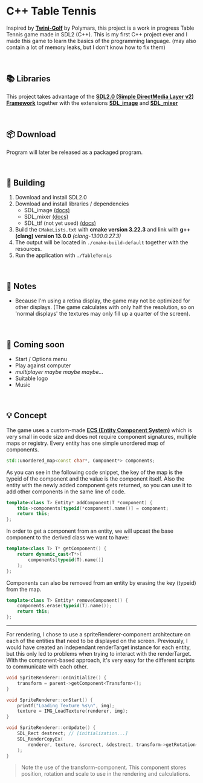 # C++ Table Tennis
Inspired by [**Twini-Golf**](https://polymars.itch.io/twini-golf) by Polymars, this project is a work in progress Table Tennis game made in SDL2 (C++).
This is my first C++ project ever and I made this game to learn the basics of the programming language. (may also contain a lot of memory leaks, but I don't know how to fix them)

<br>

## 📚 Libraries
This project takes advantage of the [**SDL2.0 (Simple DirectMedia Layer v2) Framework**](https://www.libsdl.org/) together with the extensions [**SDL_image**](http://wiki.libsdl.org/Libraries#sdl_image) and [**SDL_mixer**](http://wiki.libsdl.org/Libraries#sdl_mixer)

<br>

## 📦 Download
Program will later be released as a packaged program.

<br>

## 🔨 Building
1. Download and install SDL2.0
2. Download and install libraries / dependencies
   * SDL_image [(docs)](https://www.libsdl.org/projects/SDL_image/docs/index.html)
   * SDL_mixer [(docs)](https://www.libsdl.org/projects/SDL_mixer/docs/index.html)
   * SDL_ttf (not yet used) [(docs)](https://www.libsdl.org/projects/docs/SDL_ttf/)
3. Build the `CMakeLists.txt` with **cmake version 3.22.3** and link with **g++ (clang) version 13.0.0** *(clang-1300.0.27.3)*
4. The output will be located in `./cmake-build-default` together with the resources.
5. Run the application with `./TableTennis`

<br>

## 📝 Notes
* Because I'm using a retina display, the game may not be optimized for other displays. (The game calculates with only half the resolution, so on 'normal displays' the textures may only fill up a quarter of the screen).

<br>

## 🎯 Coming soon
* Start / Options menu
* Play against computer
* *multiplayer maybe maybe maybe...*
* Suitable logo
* Music

<br>

## 💡 Concept
The game uses a custom-made [**ECS (Entity Component System)**](https://en.wikipedia.org/wiki/Entity_component_system) which is very small in code size and does not require component signatures, multiple maps or registry. Every entity has one simple unordered map of components.

```cpp
std::unordered_map<const char*, Component*> components;
```

As you can see in the following code snippet, the key of the map is the typeid of the component and the value is the component itself. Also the entity with the newly added component gets returned, so you can use it to add other components in the same line of code.

```cpp
template<class T> Entity* addComponent(T *component) {
	this->components[typeid(*component).name()] = component;
	return this;
};
```

In order to get a component from an entity, we will upcast the base component to the derived class we want to have:

```cpp
template<class T> T* getComponent() {
	return dynamic_cast<T*>(
		components[typeid(T).name()]
	);
};
```

Components can also be removed from an entity by erasing the key (typeid) from the map.

```cpp
template<class T> Entity* removeComponent() {
	components.erase(typeid(T).name());
	return this;
};
```

<hr>

For rendering, I chose to use a spriteRenderer-component architecture on each of the entities that need to be displayed on the screen. Previously, I would have created an independant renderTarget instance for each entity, but this only led to problems when trying to interact with the renderTarget. With the component-based approach, it's very easy for the different scripts to communicate with each other.

```cpp
void SpriteRenderer::onInitialize() {
	transform = parent->getComponent<Transform>();
}

void SpriteRenderer::onStart() {
	printf("Loading Texture %s\n", img);
	texture = IMG_LoadTexture(renderer, img);
}

void SpriteRenderer::onUpdate() {
	SDL_Rect destrect; // [initialization...]
	SDL_RenderCopyEx(
		renderer, texture, &srcrect, &destrect, transform->getRotation(), transform->getAnchor(), SDL_FLIP_NONE
	);
}
```

> Note the use of the transform-component. This component stores position, rotation and scale to use in the rendering and calculations.
